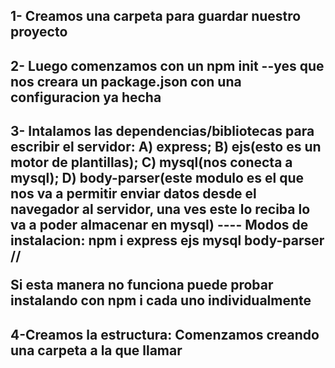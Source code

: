 ## 1- Creamos una carpeta para guardar nuestro proyecto

## 2- Luego comenzamos con un npm init --yes que nos creara un package.json con una configuracion ya hecha

## 3- Intalamos las dependencias/bibliotecas para escribir el servidor: A) express; B) ejs(esto es un motor de plantillas); C) mysql(nos conecta a mysql); D) body-parser(este modulo es el que nos va a permitir enviar datos desde el navegador al servidor, una ves este lo reciba lo va a poder almacenar en mysql) ---- Modos de instalacion: npm i express ejs mysql body-parser //<P>Si esta manera no funciona puede probar instalando con npm i cada uno individualmente

## 4-Creamos la estructura: Comenzamos creando una carpeta a la que llamar
